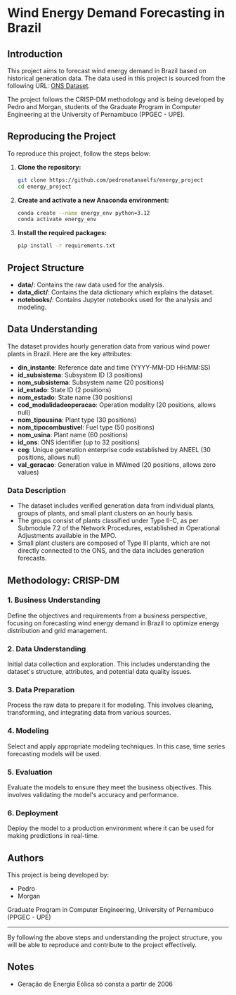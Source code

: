 # Wind Energy Demand Forecasting in Brazil

## Introduction

This project aims to forecast wind energy demand in Brazil based on historical generation data. The data used in this project is sourced from the following URL: [ONS Dataset](https://dados.ons.org.br/dataset/geracao-usina-2). 

The project follows the CRISP-DM methodology and is being developed by Pedro and Morgan, students of the Graduate Program in Computer Engineering at the University of Pernambuco (PPGEC - UPE).

## Reproducing the Project

To reproduce this project, follow the steps below:

1. **Clone the repository:**
    ```bash
    git clone https://github.com/pedronatanaelfs/energy_project
    cd energy_project
    ```

2. **Create and activate a new Anaconda environment:**
    ```bash
    conda create --name energy_env python=3.12
    conda activate energy_env
    ```

3. **Install the required packages:**
    ```bash
    pip install -r requirements.txt
    ```

## Project Structure

- **data/**: Contains the raw data used for the analysis.
- **data_dict/**: Contains the data dictionary which explains the dataset.
- **notebooks/**: Contains Jupyter notebooks used for the analysis and modeling.

## Data Understanding

The dataset provides hourly generation data from various wind power plants in Brazil. Here are the key attributes:

- **din_instante**: Reference date and time (YYYY-MM-DD HH:MM:SS)
- **id_subsistema**: Subsystem ID (3 positions)
- **nom_subsistema**: Subsystem name (20 positions)
- **id_estado**: State ID (2 positions)
- **nom_estado**: State name (30 positions)
- **cod_modalidadeoperacao**: Operation modality (20 positions, allows null)
- **nom_tipousina**: Plant type (30 positions)
- **nom_tipocombustivel**: Fuel type (50 positions)
- **nom_usina**: Plant name (60 positions)
- **id_ons**: ONS identifier (up to 32 positions)
- **ceg**: Unique generation enterprise code established by ANEEL (30 positions, allows null)
- **val_geracao**: Generation value in MWmed (20 positions, allows zero values)

### Data Description

- The dataset includes verified generation data from individual plants, groups of plants, and small plant clusters on an hourly basis.
- The groups consist of plants classified under Type II-C, as per Submodule 7.2 of the Network Procedures, established in Operational Adjustments available in the MPO.
- Small plant clusters are composed of Type III plants, which are not directly connected to the ONS, and the data includes generation forecasts.

## Methodology: CRISP-DM

### 1. Business Understanding
Define the objectives and requirements from a business perspective, focusing on forecasting wind energy demand in Brazil to optimize energy distribution and grid management.

### 2. Data Understanding
Initial data collection and exploration. This includes understanding the dataset's structure, attributes, and potential data quality issues.

### 3. Data Preparation
Process the raw data to prepare it for modeling. This involves cleaning, transforming, and integrating data from various sources.

### 4. Modeling
Select and apply appropriate modeling techniques. In this case, time series forecasting models will be used.

### 5. Evaluation
Evaluate the models to ensure they meet the business objectives. This involves validating the model's accuracy and performance.

### 6. Deployment
Deploy the model to a production environment where it can be used for making predictions in real-time.

## Authors

This project is being developed by:
- Pedro
- Morgan

Graduate Program in Computer Engineering, University of Pernambuco (PPGEC - UPE)

---

By following the above steps and understanding the project structure, you will be able to reproduce and contribute to the project effectively.

## Notes

 - Geração de Energia Eólica só consta a partir de 2006